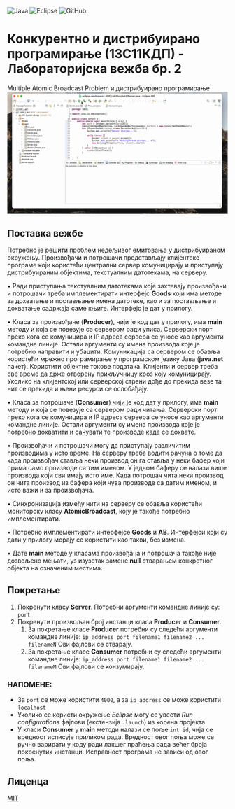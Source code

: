 ![Java](https://img.shields.io/badge/java-JavaSE_15-orange?logo=java)
![Eclipse](https://img.shields.io/badge/eclipse-blue.svg?logo=eclipseide)
![GitHub](https://img.shields.io/github/license/sborovic/kdp_lab2)

# Конкурентно и дистрибуирано програмирање (13С11КДП) - Лабораторијска вежба бр. 2

Multiple Atomic Broadcast Problem и дистрибуирано програмирање
![Screen recording of the application in action](https://github.com/sborovic/kdp_lab2/blob/master/kdp_lab2.gif)

## Поставка вежбе
Потребно је решити проблем недељивог емитовања у дистрибуираном окружењу. Произвођачи и потрошачи представљају клијентске програме који користећи централни сервер комуницирају и приступају дистрибуираним објектима, текстуалним датотекама, на серверу. 

• Ради приступања текстуалним датотекама које захтевају произвођачи и потрошачи треба имплементирати интерфејс **Goods** који има методе за дохватање и постављање имена датотеке, као и за постављање и дохватање садржаја саме књиге. Интерфејс је дат у прилогу. 

• Класа за произвођаче (**Producer**), чији је код дат у прилогу, има **main** методу и која се повезује са сервером ради уписа. Серверски порт преко кога се комуницира и IP адреса сервера се уносе као аргументи командне линије. Остали аргументи су имена производа које је потребно направити и убацити. Комуникација са сервером се обавља користећи мрежно програмирање у програмском језику Јава (**java.net** пакет). Користити објектне токове података. Клијенти и сервер треба све време да држе отворену прикључницу кроз коју комуницирају. Уколико на клијентској или серверској страни дође до прекида везе та нит се прекида и њени ресурси се ослобађају. 

• Класа за потрошаче (**Consumer**) чији је код дат у прилогу, има **main** методу и која се повезује са сервером ради читања. Серверски порт преко кога се комуницира и IP адреса сервера се уносе као аргументи командне линије. Остали аргументи су имена производа које је потребно дохватити и сачувати те производе када се дохвате. 

• Произвођачи и потрошачи могу да приступају различитим производима у исто време. На серверу треба водити рачуна о томе да када произвођач ставља неки производ он га ставља у неки бафер који прима само производе са тим именом. У једном баферу се налази више производа који сви имају исто име. Када потрошач чита неки производ он чита производ из бафера који чува производе са датим именом, и исто важи и за произвођача. 

• Синхронизација између нити на серверу се обавља користећи мониторску класу **AtomicBroadcast**, коју је такође потребно имплементирати. 

• Потребно имплементирати интерфејсе **Goods** и **AB**. Интерфејси који су дати у прилогу морају се користити као такви, без измена. 

• Дате **main** методе у класама произвођача и потрошача такође није дозвољено мењати, уз изузетак замене **null** стварањем конкретног објекта на означеним местима. 


## Покретање

1. Покренути класу **Server**. Потребни аргументи командне линије су: `port` 
1. Покренути произвољан број инстанци класа **Producer** и **Consumer**.
    1. За покретање класе **Producer** потребни су следећи аргументи командне линије: `ip_address port filename1 filename2 ... filenameN` 
    Ови фајлови се стварају.
    1. За покретање класе  **Consumer** потребни су следећи аргументи командне линије: `ip_address port filename1 filename2 ... filenameМ` 
    Ови фајлови се конзумирају.

### НАПОМЕНЕ:
* За `port` се може користити `4000`, а за `ip_address` се може користити `localhost`
* Уколико се користи окружење *Eclipse* могу се увести *Run configurations* фајлови (екстензија `.launch`) из корена пројекта.
* У класи **Consumer** у **main** методи налази се поље `int id`, чија се вредност исписује приликом рада. Вредност овог поља може се ручно варирати у коду ради лакшег праћења рада већег броја покренутих инстанци. Исправност програма не зависи од овог поља.

## Лиценца
[MIT](https://choosealicense.com/licenses/mit/)

